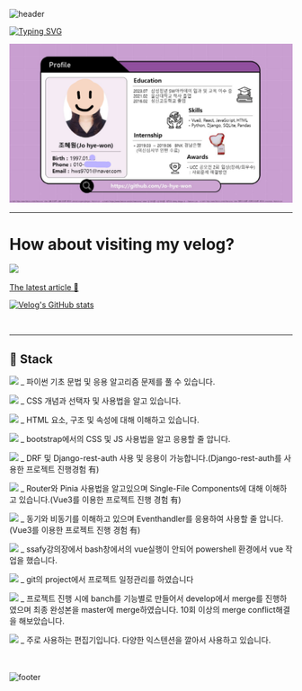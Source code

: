 <!-- <div align="center">  -->
![header](https://capsule-render.vercel.app/api?type=waving&height=230&section=header&text=Welcome%20%20%20my%20%20%20profile&fontSize=70)


[![Typing SVG](https://readme-typing-svg.herokuapp.com/?color=000000&height=75&lines=Who+I+am?🤗&font=Redressed&size=40)](https://git.io/typing-svg) 


![Alt text](image-1.png)
<!-- &color=B897FF -->
<!-- #  Welcome my github profile :wave: -->

<!-- # It's me!  -->

<!-- 
<div style="display: flex; justify-content: space-between;">
<div style="display:flex 1 felx-direction: row;"> -->

<!-- ## :deciduous_tree:  -->
<!-- <br/> -->

<hr />


# How about visiting my velog?

<a href="https://velog.io/@turtle_hw" target="_blank"><img src="https://img.shields.io/badge/Velog-20c997?style=flat-square&logo=Vimeo&logoColor=white"/>  

The latest article 💨 </a> 
<!-- <summary>Go to Velog </summary> -->

<!-- <br/> -->
<!-- <details> -->

<!-- <br /> -->

[![Velog's GitHub stats](https://velog-readme-stats.vercel.app/api?name=turtle_hw)](https://velog.io/@turtle_hw)

<!-- </details> -->
<br/>

<!-- <details>
<summary>GitHub stats</summary>

<!-- <details> -->
<!-- <summary>GitHub stats</summary> -->
<!-- Status

![Anurag's GitHub stats](https://github-readme-stats.vercel.app/api?username=Jo-hye-won&theme=material-palenight&show_icons=true)

</details> -->

<hr/>

##  :purple_heart: Stack

<!--파이썬 -->
<img src="https://img.shields.io/badge/python-3776AB?style=for-the-badge&logo=python&logoColor=white"> _ 파이썬 기초 문법 및 응용 알고리즘 문제를 풀 수 있습니다.


<!-- CSS -->
<img src="https://img.shields.io/badge/CSS3-1572B6?style=for-the-badge&logo=CSS3&logoColor=white"> _ CSS 개념과 선택자 및 사용법을 알고 있습니다.

<!-- HTML -->
<img src="https://img.shields.io/badge/HTML5-E34F26?style=for-the-badge&logo=HTML5&logoColor=white"> _ HTML 요소, 구조 및 속성에 대해 이해하고 있습니다.

<!-- bootstrap -->
<img src="https://img.shields.io/badge/bootstrap-7952B3?style=for-the-badge&logo=bootstrap&logoColor=white"> _ bootstrap에서의 CSS 및 JS 사용법을 알고 응용할 줄 압니다.

<!-- Django -->
 <img src="https://img.shields.io/badge/django-6DB33F?style=for-the-badge&logo=django&logoColor=white"> _ DRF 및 Django-rest-auth 사용 및 응용이 가능합니다.(Django-rest-auth를 사용한 프로젝트 진행경험 有)

<!-- vue.js -->
<img src="https://img.shields.io/badge/Vue.js-35495E?style=for-the-badge&logo=vue.js&logoColor=4FC08D"> _ Router와 Pinia 사용법을 알고있으며 Single-File Components에 대해 이해하고 있습니다.(Vue3를 이용한 프로젝트 진행 경험 有)


<!-- 자바스크립트 -->
<img src="https://img.shields.io/badge/javascript-F7DF1E?style=for-the-badge&logo=javascript&logoColor=black"> _ 동기와 비동기를 이해하고 있으며 Eventhandler를 응용하여 사용할 줄 압니다.(Vue3를 이용한 프로젝트 진행 경험 有)

<!-- powershell -->
<img src="https://img.shields.io/badge/Powershell-2CA5E0?style=for-the-badge&logo=powershell&logoColor=white"> _ ssafy강의장에서 bash창에서의 vue실행이 안되어 powershell 환경에서 vue 작업을 했습니다.

<!-- git -->
<img src="https://img.shields.io/badge/git-F05032?style=for-the-badge&logo=git&logoColor=white"> _ git의 project에서 프로젝트 일정관리를 하였습니다

<!-- github -->
<img src="https://img.shields.io/badge/github-181717?style=for-the-badge&logo=github&logoColor=white"> _ 프로젝트 진행 시에 banch를 기능별로 만들어서 develop에서 merge를 진행하였으며 최종 완성본을 master에 merge하였습니다.
10회 이상의 merge conflict해결을 해보았습니다.

<!-- VSCode -->
<img src="https://img.shields.io/badge/VSCode-007ACC?style=for-the-badge&logo=VisualStudioCode&logoColor=white"> _ 주로 사용하는 편집기입니다. 다양한 익스텐션을 깔아서 사용하고 있습니다.  
   <br/>
   <br/>

</div>
</div>
<!-- </div> -->

![footer](https://capsule-render.vercel.app/api?type=wave&height=200&section=footer&text=Now,%20how%20about%20hiring%20me?&fontSize=50)